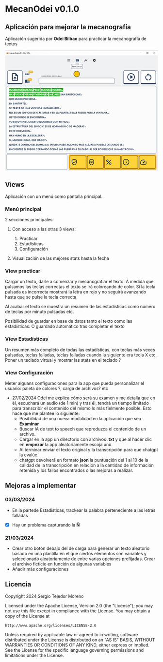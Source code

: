 # MecanOdei v0.1.0
## Aplicación para mejorar la mecanografía
Aplicación sugerida por **Odei Bilbao** para practicar la mecanografía de textos

![alt text](<mecanodei/assets/img/mecanodei v0.1.0 img.JPG>)

## Views
Aplicación con un menú como pantalla principal.

### Menú principal
2 secciones principales:
1. Con acceso a las otras 3 views:
    1. Practicar
    2. Estadísticas
    3. Configuración

2. Visualización de las mejores stats hasta la fecha

### View practicar
Cargar un texto, darle a comenzar y mecanografiar el texto. A medida que pulsamos las teclas correctas el texto se irá coloreando de color. Si la tecla pulsada es incorrecta mostrará la letra en rojo y no seguirá avanzando hasta que se pulse la tecla correcta.

Al acabar el texto se muestra un resumen de las estadísticas como número de teclas por minuto pulsadas etc.

Posibilidad de guardar en base de datos tanto el texto como las estadísticas:
O guardado automático tras completar el texto

### View Estadísticas
Un resumen más completo de todas las estadísticas, con teclas más veces pulsadas,
teclas falladas, teclas falladas cuando la siguiente era tecla X etc.
Poner un teclado virtual y mostrar las stats en el teclado ?

### View Configuración
Meter alguans configuraciones para la app que pueda
personalizar el usuario: paleta de colores ?, carga de archivos?
etc

- 27/02/2024
Odei me explica cómo será su examen y me detalla que en él, escuchará un audio (de 1 min) y tras él, tendrá un tiempo limitado para transcribir el contenido del mismo lo más fielmente posible.
Esto hace que me plantee lo siguiente:
    - Posibilidad de una nueva modalidad en la aplicación que sea **Examinar**
    - Buscar IA de text to speech que reproduzca el contenido de un archivo.
    - Cargar en la app un directorio con archivos .**txt** y que al hacer clic en **empezar** la app aleatoriamente escoja uno.
    - Al terminar enviar el texto original y la transcripción para que chatgpt la evalúe.
    - chatgpt devolverá en formato **json** la puntuación del 1 al 10 de la calidad de la transcripción en relación a la cantidad de información retenida y los fallos encontrados o las mejoras a realizar.

## Mejoras a implementar
### 03/03/2024
- En la partede Estadísticas, trackear la palabra perteneciente a las letras falladas
- [x] Hay un problema capturando la **Ñ**
### 21/03/2024
- Crear otro botón debajo del de carga para generar un texto aleatorio basado en una plantilla en el que ciertos elementos son variables y seleccionado aleatoriamente de entre varias opciones prefijadas. Crear el archivo ficticio en función de algunas variables
- Añadir más configuraciones

## Licencia
Copyright 2024 Sergio Tejedor Moreno

Licensed under the Apache License, Version 2.0 (the "License");
you may not use this file except in compliance with the License.
You may obtain a copy of the License at

    http://www.apache.org/licenses/LICENSE-2.0

Unless required by applicable law or agreed to in writing, software
distributed under the License is distributed on an "AS IS" BASIS,
WITHOUT WARRANTIES OR CONDITIONS OF ANY KIND, either express or implied.
See the License for the specific language governing permissions and
limitations under the License.